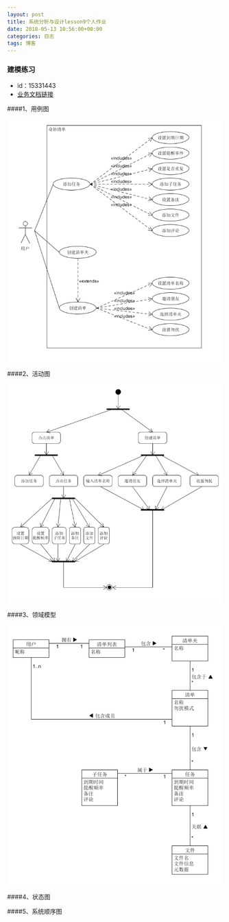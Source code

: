 ```yaml
---
layout: post
title: 系统分析与设计lesson9个人作业
date: 2018-05-13 10:56:00+00:00
categories: 日志
tags: 博客
---
```


### 建模练习

- id：15331443
- [业务文档链接](https://github.com/Baoleme/Dashboard/blob/4752895af06d0b06349f6ce752c9558f148f057d/doc_%E5%A5%87%E5%A6%99%E6%B8%85%E5%8D%95/%E4%B8%9A%E5%8A%A1%E6%96%87%E6%A1%A3.md)

####1、用例图

![](https://github.com/zhuwh9/zhuwh9.github.io/blob/master/images/lesson9/use_case.png?raw=true)

####2、活动图

![](https://github.com/zhuwh9/zhuwh9.github.io/blob/master/images/lesson9/use_activity.png?raw=true)

####3、领域模型

![](https://github.com/zhuwh9/zhuwh9.github.io/blob/master/images/lesson9/domain_model.png?raw=true)

####4、状态图

####5、系统顺序图